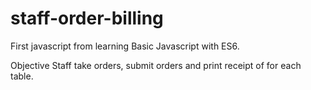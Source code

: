 # staff-order-billing

First javascript from learning Basic Javascript with ES6.

Objective
Staff take orders, submit orders and print receipt of for each table.
